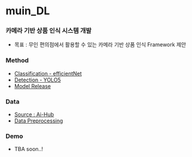 # muin_DL

### 카메라 기반 상품 인식 시스템 개발

* 목표 : 무인 편의점에서 활용할 수 있는 카메라 기반 상품 인식 Framework 제안

### Method
  * [Classification - efficientNet](https://github.com/mu-in/muin_DL/tree/main/Method/efficientnet)
  * [Detection - YOLO5](https://github.com/mu-in/muin_DL/tree/main/Method/yolov5)
  * [Model Release](https://github.com/mu-in/muin_DL/tree/main/Method/release)

### Data
   * [Source : Ai-Hub](https://aihub.or.kr/aidata/34145)
   * [Data Preprocessing](https://github.com/mu-in/muin_DL/tree/main/Data)

### Demo

  * TBA soon..!
